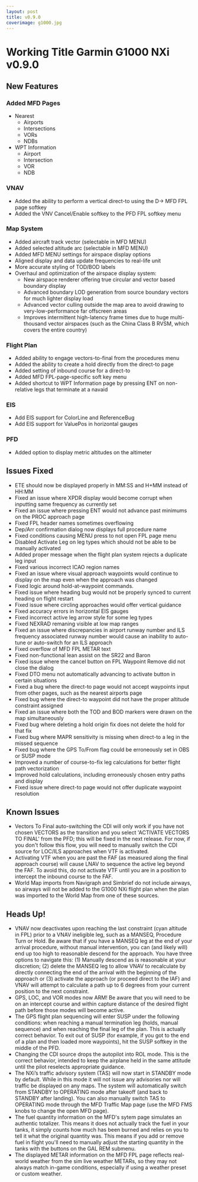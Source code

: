 ```yaml
---
layout: post
title: v0.9.0
coverimage: g1000.jpg
---
```

# Working Title Garmin G1000 NXi v0.9.0

## New Features

### Added MFD Pages
* Nearest
  - Airports
  - Intersections
  - VORs
  - NDBs
* WPT Information
  - Airport
  - Intersection
  - VOR
  - NDB

### VNAV
  * Added the ability to perform a vertical direct-to using the D-> MFD FPL page softkey
  * Added the VNV Cancel/Enable softkey to the PFD FPL softkey menu

### Map System
  * Added aircraft track vector (selectable in MFD MENU)
  * Added selected altitude arc (selectable in MFD MENU)
  * Added MFD MENU settings for airspace display options
  * Aligned display and data update frequencies to real-life unit
  * More accurate styling of TOD/BOD labels
  * Overhaul and optimization of the airspace display system:
    - New airspace renderer offering true circular and vector based boundary display
    - Advanced boundary LOD generation from source boundary vectors for much lighter display load
    - Advanced vector culling outside the map area to avoid drawing to very-low-performance far offscreen areas
    - Improves intermittent high-latency frame times due to huge multi-thousand vector airspaces (such as the China Class B RVSM, which covers the entire country)

### Flight Plan
  * Added ability to engage vectors-to-final from the procedures menu
  * Added the ability to create a hold directly from the direct-to page
  * Added setting of inbound course for a direct-to
  * Added MFD FPL-page-specific soft key menu
  * Added shortcut to WPT Information page by pressing ENT on non-relative legs that terminate at a navaid

### EIS
  * Add EIS support for ColorLine and ReferenceBug
  * Add EIS support for ValuePos in horizontal gauges

### PFD
  * Added option to display metric altitudes on the altimeter

## Issues Fixed

* ETE should now be displayed properly in MM:SS and H+MM instead of HH:MM
* Fixed an issue where XPDR display would become corrupt when inputting same frequency as currently set
* Fixed an issue where pressing ENT would not advance past minimums on the PROC approach page
* Fixed FPL header names sometimes overflowing
* Dep/Arr confirmation dialog now displays full procedure name
* Fixed conditions causing MENU press to not open FPL page menu
* Disabled Activate Leg on leg types which should not be able to be manually activated
* Added proper message when the flight plan system rejects a duplicate leg input
* Fixed various incorrect ICAO region names
* Fixed an issue where visual approach waypoints would continue to display on the map even when the approach was changed
* Fixed logic around hold-at-waypoint commands.
* Fixed issue where heading bug would not be properly synced to current heading on flight restart
* Fixed issue where circling approaches would offer vertical guidance
* Fixed accuracy errors in horizontal EIS gauges
* Fixed incorrect active leg arrow style for some leg types
* Fixed NEXRAD remaning visible at low map ranges
* Fixed an issue where discrepancies in airport runway number and ILS frequency associated runway number would cause an inability to auto-tune or auto-switch for an ILS approach
* Fixed overflow of MFD FPL METAR text
* Fixed non-functional lean assist on the SR22 and Baron
* Fixed issue where the cancel button on FPL Waypoint Remove did not close the dialog
* Fixed DTO menu not automatically advancing to activate button in certain situations
* Fixed a bug where the direct-to page would not accept waypoints input from other pages, such as the nearest airports page
* Fixed bug where the direct-to waypoint did not have the proper altitude constraint assigned
* Fixed an issue where both the TOD and BOD markers were drawn on the map simultaneously
* Fixed bug where deleting a hold origin fix does not delete the hold for that fix
* Fixed bug where MAPR sensitivity is missing when direct-to a leg in the missed sequence
* Fixed bug where the GPS To/From flag could be erroneously set in OBS or SUSP mode
* Improved a number of course-to-fix leg calculations for better flight path vectorization
* Improved hold calculations, including erroneously chosen entry paths and display
* Fixed issue where direct-to page would not offer duplicate waypoint resolution

## Known Issues
* Vectors To Final auto-switching the CDI will only work if you have not chosen VECTORS as the transition and you select 'ACTIVATE VECTORS TO FINAL' from the PFD; this will be fixed in the next release. For now, if you don't follow this flow, you will need to manually switch the CDI source for LOC/ILS approaches when VTF is activated.
* Activating VTF when you are past the FAF (as measured along the final approach course) will cause LNAV to sequence the active leg beyond the FAF. To avoid this, do not activate VTF until you are in a position to intercept the inbound course to the FAF.
* World Map imports from Navigraph and Simbrief do not include airways, so airways will not be added to the G1000 NXi flight plan when the plan was imported to the World Map from one of these sources.

## Heads Up!
* VNAV now deactivates upon reaching the last constraint (cyan altitude in FPL) prior to a VNAV ineligible leg, such as a MANSEQ, Procedure Turn or Hold. Be aware that if you have a MANSEQ leg at the end of your arrival procedure, without manual intervention, you can (and likely will) end up too high to reasonable descend for the approach. You have three options to navigate this: (1) Manually descend as is reasonable at your discretion; (2) delete the MANSEQ leg to allow VNAV to recalculate by directly connecting the end of the arrival with the beginning of the approach or (3) activate the approach (or proceed direct to the IAF) and VNAV will attempt to calculate a path up to 6 degrees from your current position to the next constraint.
* GPS, LOC, and VOR modes now ARM! Be aware that you will need to be on an intercept course and within capture distance of the desired flight path before those modes will become active.
* The GPS flight plan sequencing will enter SUSP under the following conditions: when reaching a manual termination leg (holds, manual sequence) and when reaching the final leg of the plan. This is actually correct behavior. To exit out of SUSP (for example, if you got to the end of a plan and then loaded more waypoints), hit the SUSP softkey in the middle of the PFD.
* Changing the CDI source drops the autopilot into ROL mode. This is the correct behavior, intended to keep the airplane held in the same attitude until the pilot reselects appropriate guidance.
* The NXi’s traffic advisory system (TAS) will now start in STANDBY mode by default. While in this mode it will not issue any advisories nor will traffic be displayed on any maps. The system will automatically switch from STANDBY to OPERATING mode after takeoff (and back to STANDBY after landing). You can also manually switch TAS to OPERATING mode through the MFD Traffic Map page (use the MFD FMS knobs to change the open MFD page).
* The fuel quantity information on the MFD's sytem page simulates an authentic totalizer. This means it does not actually track the fuel in your tanks, it simply counts how much has been burned and relies on you to tell it what the original quantity was. This means if you add or remove fuel in flight you'll need to manually adjust the starting quantity in the tanks with the buttons on the GAL REM submenu.
* The displayed METAR information on the MFD FPL page reflects real-world weather from the sim live weather METARs, so they may not always match in-game conditions, especially if using a weather preset or custom weather.
